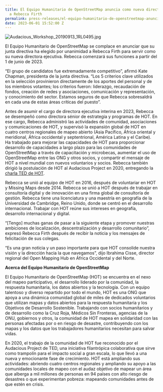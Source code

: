 ```yaml
---
title: El Equipo Humanitario de OpenStreetMap anuncia como nueva directora ejecutiva
  a Rebecca Firth
permalink: press-releases/el-equipo-humanitario-de-openstreetmap-anuncia-como-nueva-directora-ejecutiva-a-rebecca-firth/
date: 2023-06-01 15:52:00 Z
---
```


![Audacious_Workshop_20190913_1RL0495.jpg](https://cdn.hotosm.org/website/Audacious_Workshop_20190913_1RL0495.jpg)

El Equipo Humanitario de OpenStreetMap se complace en anunciar que su junta directiva ha elegido por unanimidad a Rebecca Firth para servir como su nueva directora ejecutiva. Rebecca comenzará sus funciones a partir del 1 de junio de 2023.

“El grupo de candidatos fue extremadamente competitivo”, afirmó Kate Chapman, presidenta de la junta directiva. “Los 5 criterios clave utilizados en la selección provinieron directamente de los aportes del personal y de los miembros votantes; los criterios fueron: liderazgo, recaudación de fondos, creación de redes y asociaciones, comunicación y representación, y conocimiento del sector. Estamos seguros de que Rebecca sobresaldrá en cada una de estas áreas críticas del puesto”.

Antes de asumir el cargo de directora ejecutiva interina en 2023, Rebecca se desempeñó como directora sénior de estrategia y programas de HOT. En ese cargo, Rebecca administró las actividades de comunidad, asociaciones y comunicaciones de HOT, y supervisó la expansión global de HOT en cuatro centros regionales de mapeo abierto (Asia Pacífico, África oriental y meridional, África occidental y septentrional, América Latina y el Caribe). Ha trabajado para mejorar las capacidades de HOT para proporcionar desarrollo de capacidades a largo plazo para las comunidades de OpenStreetMap a través de capacitación y microbecas, aumentar el uso de OpenStreetMap entre las ONG y otros socios, y compartir el mensaje de HOT a nivel mundial con nuevos voluntarios y socios. Rebecca también dirigió la postulación de HOT al Audacious Project en 2020, entregando la [charla TED de HOT](https://www.ted.com/talks/rebecca_firth_can_we_call_it_a_world_map_if_it_s_missing_a_billion_people).

Rebecca se unió al equipo de HOT en 2016, después de voluntariar en HOT y Missing Maps desde 2014. Rebecca se unió a HOT después de trabajar en consultoría digital y de innovación en una firma global de consultoría de gestión. Rebecca tiene una licenciatura y una maestría en geografía de la Universidad de Cambridge, Reino Unido, donde se centró en el desarrollo internacional. Trabajar con HOT reúne sus intereses en geografía, desarrollo internacional y digital.

“[Tengo] muchas ganas de pasar a la siguiente etapa y promover nuestras ambiciones de localización, descentralización y desarrollo comunitario”, expresó Rebecca Firth después de recibir la noticia y los mensajes de felicitación de sus colegas.

“Es una gran noticia y un paso importante para que HOT consolide nuestra visión y la dirección hacia la que navegamos”, dijo Ibrahima Cisse, director regional del Open Mapping Hub en África Occidental y del Norte.

**Acerca del Equipo Humanitario de OpenStreetMap**

El Equipo Humanitario de OpenStreetMap (HOT) se encuentra en el nexo del mapeo participativo, el desarrollo liderado por la comunidad, la respuesta humanitaria, los datos abiertos y la tecnología. Con un equipo talentoso y diverso repartido por todo el mundo, HOT es una ONG que apoya a una dinámica comunidad global de miles de dedicados voluntarios que utilizan mapas y datos abiertos para la respuesta humanitaria y los Objetivos de Desarrollo Sostenible. Trabajando con socios humanitarios y de desarrollo como la Cruz Roja, Médicos Sin Fronteras, agencias de la ONU, gobiernos y otros, la comunidad de HOT mapea en solidaridad con las personas afectadas por o en riesgo de desastre, contribuyendo con los mapas y los datos que los trabajadores humanitarios necesitan para salvar vidas.

En 2020, el trabajo de la comunidad de HOT fue reconocido por el Audacious Project de TED, una iniciativa filantrópica colaborativa que sirve como trampolín para el impacto social a gran escala, lo que llevó a una nueva y emocionante fase de crecimiento. HOT está ampliando sus actividades: abriendo cuatro centros regionales y ampliando su apoyo a las comunidades locales de mapeo con el audaz objetivo de mapear un área que alberga a mil millones de personas en 94 países con alto riesgo de desastres o que experimentan pobreza: mapeando comunidades antes de que estén en crisis.